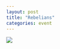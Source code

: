 ```yaml
---
layout: post
title: "Rebelians"
categories: event
---
```

![](https://ic.pics.livejournal.com/quillcraft/13449910/289879/289879_original.jpg)
